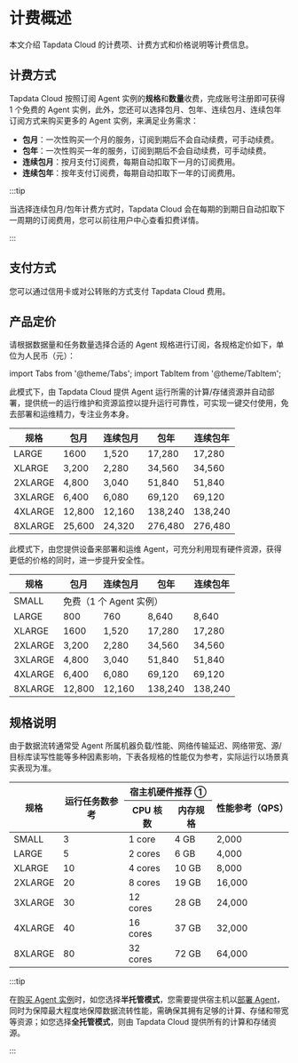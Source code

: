 # 计费概述

本文介绍 Tapdata Cloud 的计费项、计费方式和价格说明等计费信息。

## 计费方式

Tapdata Cloud 按照订阅 Agent 实例的**规格**和**数量**收费，完成账号注册即可获得 1 个免费的 Agent 实例，此外，您还可以选择包月、包年、连续包月、连续包年订阅方式来购买更多的 Agent 实例，来满足业务需求：

- **包月**：一次性购买一个月的服务，订阅到期后不会自动续费，可手动续费。
- **包年**：一次性购买一年的服务，订阅到期后不会自动续费，可手动续费。
- **连续包月**：按月支付订阅费，每期自动扣取下一月的订阅费用。
- **连续包年**：按年支付订阅费，每期自动扣取下一年的订阅费用。

:::tip

当选择连续包月/包年计费方式时，Tapdata Cloud 会在每期的到期日自动扣取下一周期的订阅费用，您可以前往用户中心查看扣费详情。

:::

## 支付方式

您可以通过信用卡或对公转账的方式支付 Tapdata Cloud 费用。

## 产品定价

请根据数据量和任务数量选择合适的 Agent 规格进行订阅，各规格定价如下，单位为人民币（元）：

import Tabs from '@theme/Tabs';
import TabItem from '@theme/TabItem';

<Tabs className="unique-tabs">
    <TabItem value=" semi-managed" label="全托管模式定价" default>
    <p>此模式下，由 Tapdata Cloud 提供 Agent 运行所需的计算/存储资源并自动部署，提供统一的运行维护和资源监控以提升运行可靠性，可实现一键交付使用，免去部署和运维精力，专注业务本身。</p>
    <table>
<thead>
  <tr>
    <th>规格</th>
    <th>包月</th>
    <th>连续包月</th>
    <th>包年</th>
    <th>连续包年</th>
  </tr>
</thead>
<tbody>
  <tr>
    <td>LARGE</td>
    <td>1600</td>
    <td>1,520</td>
    <td>17,280</td>
    <td>17,280</td>
  </tr>
  <tr>
    <td>XLARGE</td>
    <td>3,200</td>
    <td>2,280</td>
    <td>34,560</td>
    <td>34,560</td>
  </tr>
  <tr>
    <td>2XLARGE</td>
    <td>4,800</td>
    <td>3,040</td>
    <td>51,840</td>
    <td>51,840</td>
  </tr>
  <tr>
    <td>3XLARGE</td>
    <td>6,400</td>
    <td>6,080</td>
    <td>69,120</td>
    <td>69,120</td>
  </tr>
  <tr>
    <td>4XLARGE</td>
    <td>12,800</td>
    <td>12,160</td>
    <td>138,240</td>
    <td>138,240</td>
  </tr>
  <tr>
    <td>8XLARGE</td>
    <td>25,600</td>
    <td>24,320</td>
    <td>276,480</td>
    <td>276,480</td>
  </tr>
</tbody>
</table>
   </TabItem>
   <TabItem value="fully-managed" label="半托管模式定价">
   <p>此模式下，由您提供设备来部署和运维 Agent，可充分利用现有硬件资源，获得更低的价格的同时，进一步提升安全性。</p>
    <table>
<thead>
  <tr>
    <th>规格</th>
    <th>包月</th>
    <th>连续包月 </th>
    <th>包年 </th>
    <th>连续包年 </th>
  </tr>
</thead>
<tbody>
  <tr>
    <td>SMALL</td>
    <td colspan="4">免费（1 个 Agent 实例）</td>
  </tr>
  <tr>
    <td>LARGE </td>
    <td>800 </td>
    <td>760 </td>
    <td>8,640 </td>
    <td>8,640 </td>
  </tr>
  <tr>
    <td>XLARGE </td>
    <td>1600 </td>
    <td>1,520 </td>
    <td>17,280 </td>
    <td>17,280 </td>
  </tr>
  <tr>
    <td>2XLARGE </td>
    <td>3,200 </td>
    <td>2,280 </td>
    <td>34,560 </td>
    <td>34,560 </td>
  </tr>
  <tr>
    <td>3XLARGE </td>
    <td>4,800 </td>
    <td>3,040 </td>
    <td>51,840 </td>
    <td>51,840 </td>
  </tr>
  <tr>
    <td>4XLARGE </td>
    <td>6,400 </td>
    <td>6,080 </td>
    <td>69,120 </td>
    <td>69,120 </td>
  </tr>
  <tr>
    <td>8XLARGE </td>
    <td>12,800 </td>
    <td>12,160</td>
    <td>138,240 </td>
    <td>138,240 </td>
  </tr>
</tbody>
</table>
   </TabItem>
  </Tabs>




## 规格说明

由于数据流转通常受 Agent 所属机器负载/性能、网络传输延迟、网络带宽、源/目标库读写性能等多种因素影响，下表各规格的性能仅为参考，实际运行以场景真实表现为准。

<table>
<thead>
  <tr>
    <th rowspan="2">规格</th>
    <th rowspan="2">运行任务数参考</th>
    <th colspan="2">宿主机硬件推荐 ①</th>
    <th rowspan="2">性能参考（QPS）</th>
  </tr>
  <tr>
    <th>CPU 核数</th>
    <th>内存规格</th>
  </tr>
</thead>
<tbody>
  <tr>
    <td>SMALL</td>
    <td>3</td>
    <td>1 core</td>
    <td>4 GB</td>
    <td>2,000</td>
  </tr>
  <tr>
    <td>LARGE</td>
    <td>5</td>
    <td>2 cores</td>
    <td>6 GB</td>
    <td>4,000</td>
  </tr>
  <tr>
    <td>XLARGE</td>
    <td>10</td>
    <td>4 cores</td>
    <td>10 GB</td>
    <td>8,000</td>
  </tr>
  <tr>
    <td>2XLARGE</td>
    <td>20</td>
    <td>8 cores</td>
    <td>19 GB</td>
    <td>16,000</td>
  </tr>
  <tr>
    <td>3XLARGE</td>
    <td>30</td>
    <td>12 cores</td>
    <td>28 GB</td>
    <td>24,000</td>
  </tr>
  <tr>
    <td>4XLARGE</td>
    <td>40</td>
    <td>16 cores</td>
    <td>37 GB</td>
    <td>32,000</td>
  </tr>
  <tr>
    <td>8XLARGE</td>
    <td>80</td>
    <td>32 cores</td>
    <td>72 GB</td>
    <td>64,000</td>
  </tr>
</tbody>
</table>


:::tip

在[购买 Agent 实例](purchase.md)时，如您选择**半托管模式**，您需要提供宿主机以[部署 Agent](../quick-start/install-agent/README.md)，同时为保障最大程度地保障数据流转性能，需确保其拥有足够的计算、存储和带宽等资源；如您选择**全托管模式**，则由 Tapdata Cloud 提供所有的计算和存储资源。

:::

